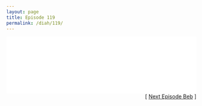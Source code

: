 ```yaml
---
layout: page
title: Episode 119
permalink: /diah/119/
---
```


<iframe allowfullscreen="true" frameborder="0" style="width:100%;" marginheight="0" marginwidth="0" mozallowfullscreen="true" scrolling="NO" src="//gdriveplayer.us/embed2.php?link=WqvTVsRsWABMP0P5AaXBjwBNV9B675qZztLIzPB%252F76Jl0ZpqWlxABFXszF7lVsK9ZSeU6esotnPUcMXMKr9yyFO3pOaoFFq35jUtv%252BytflfBUwiBtT3Bc74kmo4d7uZUcE%252FkdNbp9GC5ZHCsahV1kZ5bfZjvhfvqiALmtyw2zjb8opRV%252BjPR0PR7gVWati8C8Cmb2N9HRb4MGC%252FnNYQZQ7&amp;no_adult=yes" webkitallowfullscreen="true"></iframe>

<div align="right">[ <a href="/diah/120/">Next Episode Beb</a> ]</div>

